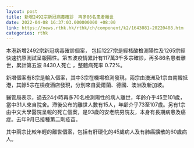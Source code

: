 ```yaml
---
layout: post
title: 新增2492宗新冠病毒確診　再多86名患者離世
date: 2022-04-08 16:37:03.000000000 +08:00
link: https://news.rthk.hk/rthk/ch/component/k2/1643081-20220408.htm
categories: rthk
---
```


本港新增2492宗新冠病毒確診個案， 包括1227宗是經核酸檢測陽性及1265宗經快速抗原測試呈報陽性。第五波疫情累計有117萬3千多宗確診，再多86名患者離世，累計第五波 8430人死亡 ，整體病死率 0.72%。

新增個案有8宗是輸入個案，其中3宗在機場檢測發現，兩宗由澳洲及1宗由南韓抵港，其餘5宗在檢疫酒店發現，分別來自愛爾蘭、德國、澳洲及新加坡。

醫管局表示，過去24小時再多70名檢測陽性的病人離世，年齡介乎45至101歲，當中31人來自院舍。滯後公布的離世人數有15人，年齡介乎73至107歲。另有1宗由中文大學醫院呈報的死亡個案，是93歲的安老院男院友，本身有長期病患及癌症。去年9月已接種第二劑疫苗。

其中兩宗比較年輕的離世個案，包括有肝硬化的45歲病人及有肺癌擴散的60歲病人。
